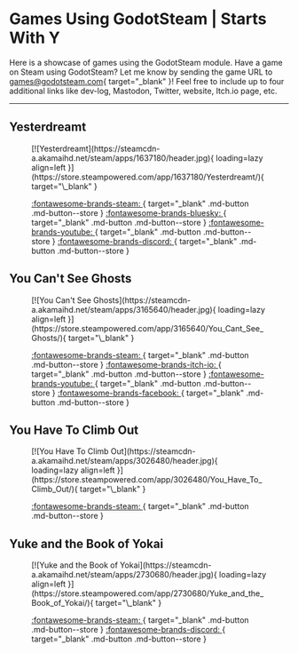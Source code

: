 # Games Using GodotSteam | Starts With Y

Here is a showcase of games using the GodotSteam module. Have a game on Steam using GodotSteam? Let me know by sending the game URL to [games@godotsteam.com](mailto:games@godotsteam.com){ target="\_blank" }!  Feel free to include up to four additional links like dev-log, Mastodon, Twitter, website, Itch.io page, etc.

---

<div id="games" markdown>

## Yesterdreamt
<figure class="game" markdown>
[![Yesterdreamt](https://steamcdn-a.akamaihd.net/steam/apps/1637180/header.jpg){ loading=lazy align=left }](https://store.steampowered.com/app/1637180/Yesterdreamt/){ target="\_blank" }

[ :fontawesome-brands-steam: ](https://store.steampowered.com/app/1637180/Yesterdreamt/){ target="\_blank" .md-button .md-button--store }
[ :fontawesome-brands-bluesky: ](https://bsky.app/profile/saffronstreams.bsky.social){ target="\_blank" .md-button .md-button--store }
[ :fontawesome-brands-youtube: ](https://www.youtube.com/@saffronstreams){ target="\_blank" .md-button .md-button--store }
[ :fontawesome-brands-discord: ](https://discord.gg/UzQ83rtAGc){ target="\_blank" .md-button .md-button--store }
</figure>

## You Can't See Ghosts
<figure class="game" markdown>
[![You Can't See Ghosts](https://steamcdn-a.akamaihd.net/steam/apps/3165640/header.jpg){ loading=lazy align=left }](https://store.steampowered.com/app/3165640/You_Cant_See_Ghosts/){ target="\_blank" }

[ :fontawesome-brands-steam: ](https://store.steampowered.com/app/3165640/You_Cant_See_Ghosts/){ target="\_blank" .md-button .md-button--store }
[ :fontawesome-brands-itch-io: ](https://simplypassiongames.itch.io/you-cant-see-ghosts){ target="\_blank" .md-button .md-button--store }
[ :fontawesome-brands-youtube: ](https://www.youtube.com/@SimplyPassionGames){ target="\_blank" .md-button .md-button--store }
[ :fontawesome-brands-facebook: ](https://www.facebook.com/profile.php?id=61565736824834){ target="\_blank" .md-button .md-button--store }
</figure>

## You Have To Climb Out
<figure class="game" markdown>
[![You Have To Climb Out](https://steamcdn-a.akamaihd.net/steam/apps/3026480/header.jpg){ loading=lazy align=left }](https://store.steampowered.com/app/3026480/You_Have_To_Climb_Out/){ target="\_blank" }

[ :fontawesome-brands-steam: ](https://store.steampowered.com/app/3026480/You_Have_To_Climb_Out/){ target="\_blank" .md-button .md-button--store }
</figure>

## Yuke and the Book of Yokai
<figure class="game" markdown>
[![Yuke and the Book of Yokai](https://steamcdn-a.akamaihd.net/steam/apps/2730680/header.jpg){ loading=lazy align=left }](https://store.steampowered.com/app/2730680/Yuke_and_the_Book_of_Yokai/){ target="\_blank" }

[ :fontawesome-brands-steam: ](https://store.steampowered.com/app/2730680/Yuke_and_the_Book_of_Yokai/){ target="\_blank" .md-button .md-button--store }
[ :fontawesome-brands-discord: ](https://discord.gg/JbEmu7pJQj){ target="\_blank" .md-button .md-button--store }
</figure>

</div>
